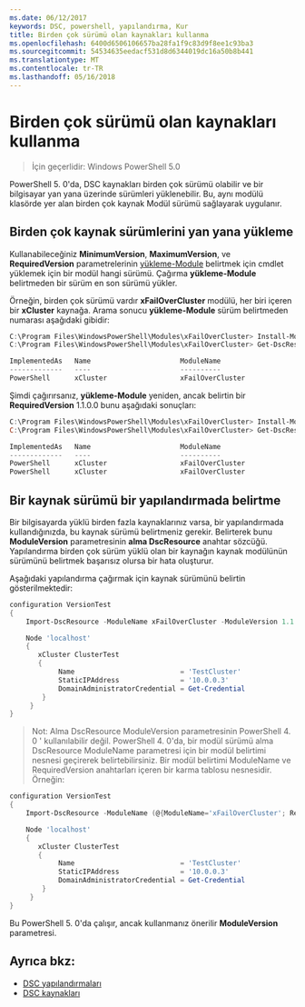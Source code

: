 ```yaml
---
ms.date: 06/12/2017
keywords: DSC, powershell, yapılandırma, Kur
title: Birden çok sürümü olan kaynakları kullanma
ms.openlocfilehash: 6400d6506106657ba28fa1f9c83d9f8ee1c93ba3
ms.sourcegitcommit: 54534635eedacf531d8d6344019dc16a50b8b441
ms.translationtype: MT
ms.contentlocale: tr-TR
ms.lasthandoff: 05/16/2018
---
```

# <a name="using-resources-with-multiple-versions"></a>Birden çok sürümü olan kaynakları kullanma

> İçin geçerlidir: Windows PowerShell 5.0

PowerShell 5. 0'da, DSC kaynakları birden çok sürümü olabilir ve bir bilgisayar yan yana üzerinde sürümleri yüklenebilir. Bu, aynı modülü klasörde yer alan birden çok kaynak Modül sürümü sağlayarak uygulanır.

## <a name="installing-multiple-resource-versions-side-by-side"></a>Birden çok kaynak sürümlerini yan yana yükleme

Kullanabileceğiniz **MinimumVersion**, **MaximumVersion**, ve **RequiredVersion** parametrelerinin [yükleme-Module](https://technet.microsoft.com/library/dn807162.aspx) belirtmek için cmdlet yüklemek için bir modül hangi sürümü. Çağırma **yükleme-Module** belirtmeden bir sürüm en son sürümü yükler.

Örneğin, birden çok sürümü vardır **xFailOverCluster** modülü, her biri içeren bir **xCluster** kaynağa. Arama sonucu **yükleme-Module** sürüm belirtmeden numarası aşağıdaki gibidir:

```powershell
C:\Program Files\WindowsPowerShell\Modules\xFailOverCluster> Install-Module xFailOverCluster
C:\Program Files\WindowsPowerShell\Modules\xFailOverCluster> Get-DscResource xCluster

ImplementedAs   Name                      ModuleName                     Version    Properties
-------------   ----                      ----------                     -------    ----------
PowerShell      xCluster                  xFailOverCluster               1.2.0.0    {DomainAdministratorCredential, ...
```

Şimdi çağırırsanız, **yükleme-Module** yeniden, ancak belirtin bir **RequiredVersion** 1.1.0.0 bunu aşağıdaki sonuçları:

```powershell
C:\Program Files\WindowsPowerShell\Modules\xFailOverCluster> Install-Module xFailOverCluster -RequiredVersion 1.1
C:\Program Files\WindowsPowerShell\Modules\xFailOverCluster> Get-DscResource xCluster

ImplementedAs   Name                      ModuleName                     Version    Properties
-------------   ----                      ----------                     -------    ----------
PowerShell      xCluster                  xFailOverCluster               1.1        {DomainAdministratorCredential, Name, ...
PowerShell      xCluster                  xFailOverCluster               1.2.0.0    {DomainAdministratorCredential, Name, ...
```

## <a name="specifying-a-resource-version-in-a-configuration"></a>Bir kaynak sürümü bir yapılandırmada belirtme

Bir bilgisayarda yüklü birden fazla kaynaklarınız varsa, bir yapılandırmada kullandığınızda, bu kaynak sürümü belirtmeniz gerekir. Belirterek bunu **ModuleVersion** parametresinin **alma DscResource** anahtar sözcüğü. Yapılandırma birden çok sürüm yüklü olan bir kaynağın kaynak modülünün sürümünü belirtmek başarısız olursa bir hata oluşturur.

Aşağıdaki yapılandırma çağırmak için kaynak sürümünü belirtin gösterilmektedir:

```powershell
configuration VersionTest
{
    Import-DscResource -ModuleName xFailOverCluster -ModuleVersion 1.1

    Node 'localhost'
    {
       xCluster ClusterTest
       {
            Name                          = 'TestCluster'
            StaticIPAddress               = '10.0.0.3'
            DomainAdministratorCredential = Get-Credential
        }
     }
}
```

>Not: Alma DscResource ModuleVersion parametresinin PowerShell 4. 0 ' kullanılabilir değil. PowerShell 4. 0'da, bir modül sürümü alma DscResource ModuleName parametresi için bir modül belirtimi nesnesi geçirerek belirtebilirsiniz. Bir modül belirtimi ModuleName ve RequiredVersion anahtarları içeren bir karma tablosu nesnesidir. Örneğin:

```powershell
configuration VersionTest
{
    Import-DscResource -ModuleName (@{ModuleName='xFailOverCluster'; RequiredVersion='1.1'} )

    Node 'localhost'
    {
       xCluster ClusterTest
       {
            Name                          = 'TestCluster'
            StaticIPAddress               = '10.0.0.3'
            DomainAdministratorCredential = Get-Credential
        }
     }
}
```

Bu PowerShell 5. 0'da çalışır, ancak kullanmanız önerilir **ModuleVersion** parametresi.

## <a name="see-also"></a>Ayrıca bkz:
* [DSC yapılandırmaları](configurations.md)
* [DSC kaynakları](resources.md)